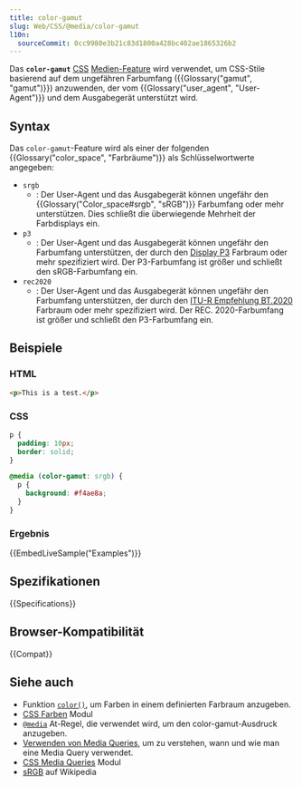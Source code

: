 ```yaml
---
title: color-gamut
slug: Web/CSS/@media/color-gamut
l10n:
  sourceCommit: 0cc9980e3b21c83d1800a428bc402ae1865326b2
---
```


Das **`color-gamut`** [CSS](/de/docs/Web/CSS) [Medien-Feature](/de/docs/Web/CSS/@media#media_features) wird verwendet, um CSS-Stile basierend auf dem ungefähren Farbumfang ({{Glossary("gamut", "gamut")}}) anzuwenden, der vom {{Glossary("user_agent", "User-Agent")}} und dem Ausgabegerät unterstützt wird.

## Syntax

Das `color-gamut`-Feature wird als einer der folgenden {{Glossary("color_space", "Farbräume")}} als Schlüsselwortwerte angegeben:

- `srgb`
  - : Der User-Agent und das Ausgabegerät können ungefähr den {{Glossary("Color_space#srgb", "sRGB")}} Farbumfang oder mehr unterstützen. Dies schließt die überwiegende Mehrheit der Farbdisplays ein.
- `p3`
  - : Der User-Agent und das Ausgabegerät können ungefähr den Farbumfang unterstützen, der durch den [Display P3](https://www.color.org/chardata/rgb/DisplayP3.xalter) Farbraum oder mehr spezifiziert wird. Der P3-Farbumfang ist größer und schließt den sRGB-Farbumfang ein.
- `rec2020`
  - : Der User-Agent und das Ausgabegerät können ungefähr den Farbumfang unterstützen, der durch den [ITU-R Empfehlung BT.2020](https://en.wikipedia.org/wiki/Rec._2020) Farbraum oder mehr spezifiziert wird. Der REC. 2020-Farbumfang ist größer und schließt den P3-Farbumfang ein.

## Beispiele

### HTML

```html
<p>This is a test.</p>
```

### CSS

```css
p {
  padding: 10px;
  border: solid;
}

@media (color-gamut: srgb) {
  p {
    background: #f4ae8a;
  }
}
```

### Ergebnis

{{EmbedLiveSample("Examples")}}

## Spezifikationen

{{Specifications}}

## Browser-Kompatibilität

{{Compat}}

## Siehe auch

- Funktion [`color()`](/de/docs/Web/CSS/color_value/color), um Farben in einem definierten Farbraum anzugeben.
- [CSS Farben](/de/docs/Web/CSS/CSS_colors) Modul
- [`@media`](/de/docs/Web/CSS/@media) At-Regel, die verwendet wird, um den color-gamut-Ausdruck anzugeben.
- [Verwenden von Media Queries](/de/docs/Web/CSS/CSS_media_queries/Using_media_queries), um zu verstehen, wann und wie man eine Media Query verwendet.
- [CSS Media Queries](/de/docs/Web/CSS/CSS_media_queries) Modul
- [sRGB](https://en.wikipedia.org/wiki/SRGB) auf Wikipedia
